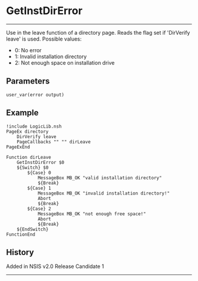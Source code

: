# GetInstDirError

---

Use in the leave function of a directory page. Reads the flag set if 'DirVerify leave' is used. Possible values:

* 0: No error
* 1: Invalid installation directory
* 2: Not enough space on installation drive

## Parameters

    user_var(error output)

## Example

	!include LogicLib.nsh
	PageEx directory
		DirVerify leave
		PageCallbacks "" "" dirLeave
	PageExEnd
	 
	Function dirLeave
		GetInstDirError $0
		${Switch} $0
			${Case} 0
				MessageBox MB_OK "valid installation directory"
				${Break}
			${Case} 1
				MessageBox MB_OK "invalid installation directory!"
				Abort
				${Break}
			${Case} 2
				MessageBox MB_OK "not enough free space!"
				Abort
				${Break}
		${EndSwitch}
	FunctionEnd

## History

Added in NSIS v2.0 Release Candidate 1

---
